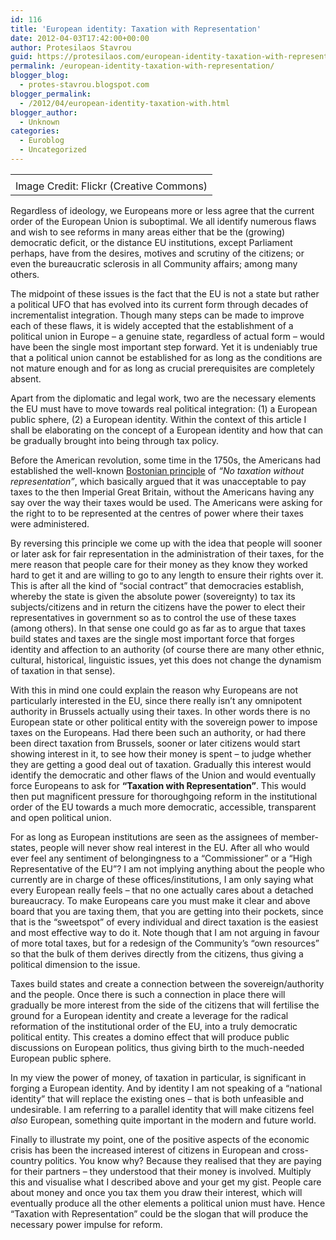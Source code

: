 ```yaml
---
id: 116
title: 'European identity: Taxation with Representation'
date: 2012-04-03T17:42:00+00:00
author: Protesilaos Stavrou
guid: https://protesilaos.com/european-identity-taxation-with-representation/
permalink: /european-identity-taxation-with-representation/
blogger_blog:
  - protes-stavrou.blogspot.com
blogger_permalink:
  - /2012/04/european-identity-taxation-with.html
blogger_author:
  - Unknown
categories:
  - Euroblog
  - Uncategorized
---
```

<table align="center" cellpadding="0" cellspacing="0" class="tr-caption-container" style="margin-left: auto; margin-right: auto; text-align: center;">
  <tr>
    <td style="text-align: center;">
    </td>
  </tr>
  
  <tr>
    <td class="tr-caption" style="text-align: center;">
      Image Credit: Flickr (Creative Commons)
    </td>
  </tr>
</table>

Regardless of ideology, we Europeans more or less agree that the current order of the European Union is suboptimal. We all identify numerous flaws and wish to see reforms in many areas either that be the (growing) democratic deficit, or the distance EU institutions, except Parliament perhaps, have from the desires, motives and scrutiny of the citizens; or even the bureaucratic sclerosis in all Community affairs; among many others.

The midpoint of these issues is the fact that the EU is not a state but rather a political UFO that has evolved into its current form through decades of incrementalist integration. Though many steps can be made to improve each of these flaws, it is widely accepted that the establishment of a political union in Europe &#8211; a genuine state, regardless of actual form &#8211; would have been the single most important step forward. Yet it is undeniably true that a political union cannot be established for as long as the conditions are not mature enough and for as long as crucial prerequisites are completely absent.

Apart from the diplomatic and legal work, two are the necessary elements the EU must have to move towards real political integration: (1) a European public sphere, (2) a European identity. Within the context of this article I shall be elaborating on the concept of a European identity and how that can be gradually brought into being through tax policy.

Before the American revolution, some time in the 1750s, the Americans had established the well-known <a href="http://en.wikipedia.org/wiki/No_taxation_without_representation" target="_blank">Bostonian principle</a> of _&#8220;No taxation without representation&#8221;_, which basically argued that it was unacceptable to pay taxes to the then Imperial Great Britain, without the Americans having any say over the way their taxes would be used. The Americans were asking for the right to to be represented at the centres of power where their taxes were administered.

By reversing this principle we come up with the idea that people will sooner or later ask for fair representation in the administration of their taxes, for the mere reason that people care for their money as they know they worked hard to get it and are willing to go to any length to ensure their rights over it. This is after all the kind of &#8220;social contract&#8221; that democracies establish, whereby the state is given the absolute power (sovereignty) to tax its subjects/citizens and in return the citizens have the power to elect their representatives in government so as to control the use of these taxes (among others). In that sense one could go as far as to argue that taxes build states and taxes are the single most important force that forges identity and affection to an authority (of course there are many other ethnic, cultural, historical, linguistic issues, yet this does not change the dynamism of taxation in that sense).

With this in mind one could explain the reason why Europeans are not particularly interested in the EU, since there really isn&#8217;t any omnipotent authority in Brussels actually using their taxes. In other words there is no European state or other political entity with the sovereign power to impose taxes on the Europeans. Had there been such an authority, or had there been direct taxation from Brussels, sooner or later citizens would start showing interest in it, to see how their money is spent &#8211; to judge whether they are getting a good deal out of taxation. Gradually this interest would identify the democratic and other flaws of the Union and would eventually force Europeans to ask for **&#8220;Taxation with Representation&#8221;**. This would then put magnificent pressure for thoroughgoing reform in the institutional order of the EU towards a much more democratic, accessible, transparent and open political union.

For as long as European institutions are seen as the assignees of member-states, people will never show real interest in the EU. After all who would ever feel any sentiment of belongingness to a &#8220;Commissioner&#8221; or a &#8220;High Representative of the EU&#8221;? I am not implying anything about the people who currently are in charge of these offices/institutions, I am only saying what every European really feels &#8211; that no one actually cares about a detached bureaucracy. To make Europeans care you must make it clear and above board that you are taxing them, that you are getting into their pockets, since that is the &#8220;sweetspot&#8221; of every individual and direct taxation is the easiest and most effective way to do it. Note though that I am not arguing in favour of more total taxes, but for a redesign of the Community&#8217;s &#8220;own resources&#8221; so that the bulk of them derives directly from the citizens, thus giving a political dimension to the issue.

Taxes build states and create a connection between the sovereign/authority and the people. Once there is such a connection in place there will gradually be more interest from the side of the citizens that will fertilise the ground for a European identity and create a leverage for the radical reformation of the institutional order of the EU, into a truly democratic political entity. This creates a domino effect that will produce public discussions on European politics, thus giving birth to the much-needed European public sphere.

In my view the power of money, of taxation in particular, is significant in forging a European identity. And by identity I am not speaking of a &#8220;national identity&#8221; that will replace the existing ones &#8211; that is both unfeasible and undesirable. I am referring to a parallel identity that will make citizens feel _also_ European, something quite important in the modern and future world.

Finally to illustrate my point, one of the positive aspects of the economic crisis has been the increased interest of citizens in European and cross-country politics. You know why? Because they realised that they are paying for their partners &#8211; they understood that their money is involved. Multiply this and visualise what I described above and your get my gist. People care about money and once you tax them you draw their interest, which will eventually produce all the other elements a political union must have. Hence &#8220;Taxation with Representation&#8221; could be the slogan that will produce the necessary power impulse for reform.